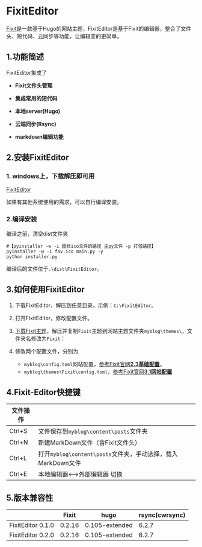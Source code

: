# FixitEditor
[Fixit](https://fixit.lruihao.cn/zh-cn/)是一款基于Hugo的网站主题，FixitEditor是基于Fixit的编辑器，整合了文件头、短代码、云同步等功能，让编辑变的更简单。

## 1.功能简述

FixitEditor集成了

* **Fixit文件头管理**

* **集成常用的短代码**

* **本地server(Hugo)**

* **云端同步(Rsync)**

* **markdown编辑功能**

  

## 2.安装FixitEditor

### 1. windows上，下载解压即可用

[FixitEditor](https://github.com/Maxwell-lx/FixitEditor/releases)

如果有其他系统使用的需求，可以自行编译安装。

### 2.编译安装

编译之前，清空dist文件夹

```
#【pyinstaller -w -i 图标ico文件的路径 主py文件 -p 打包路径】
pyinstaller -w -i fav.ico main.py -y 
python installer.py
```

编译后的文件位于`.\dist\FixitEditor`。

## 3.如何使用FixitEditor

1. 下载FixitEditor，解压到任意目录，示例：`C:\FixitEditor`。

2. 打开FixitEditor，修改配置文件。

3. [下载Fixit主题](https://github.com/hugo-fixit/FixIt/releases/)，解压并复制`Fixit`主题到网站主题文件夹`myblog\themes\`，文件夹名修改为`Fixit`：

2. 修改两个配置文件，分别为

   * `myblog\config.toml`网站配置，[参考Fixit官网**2.3基础配置**](https://fixit.lruihao.cn/zh-cn/theme-documentation-basics/)。
   * `myblog\themes\Fixit\config.toml`，[参考Fixit官网**3.1网站配置**](https://fixit.lruihao.cn/zh-cn/theme-documentation-basics/)



## 4.Fixit-Editor快捷键

| 文件操作 |                                                              |
| -------- | ------------------------------------------------------------ |
| Ctrl+S   | 文件保存到`myblog\content\posts`文件夹                       |
| Ctrl+N   | 新建MarkDown文件（含Fixit文件头）                            |
| Ctrl+L   | 打开`myblog\content\posts`文件夹，手动选择，载入MarkDown文件 |
| Ctrl+E   | 本地编辑器<-->外部编辑器 切换                                |

## 5.版本兼容性

|                   | Fixit  | hugo           | rsync(cwrsync) |
| ----------------- | ------ | -------------- | -------------- |
| FixitEditor 0.1.0 | 0.2.16 | 0.105-extended | 6.2.7          |
| FixitEditor 0.2.0 | 0.2.16 | 0.105-extended | 6.2.7          |
